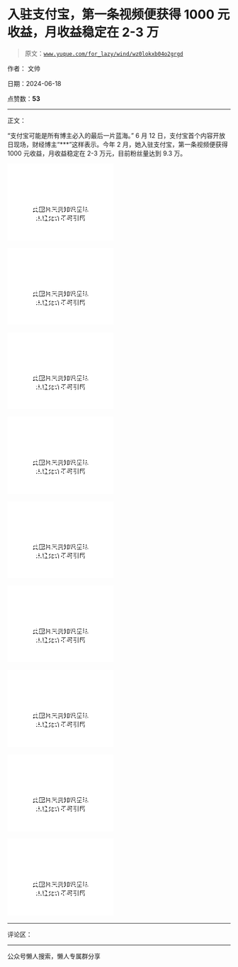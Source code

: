# 入驻支付宝，第一条视频便获得 1000 元收益，月收益稳定在 2-3 万

> 原文：[`www.yuque.com/for_lazy/wind/wz0lokxb04o2grgd`](https://www.yuque.com/for_lazy/wind/wz0lokxb04o2grgd)

作者： 文帅

日期：2024-06-18

点赞数：**53**

* * *

正文：

“支付宝可能是所有博主必入的最后一片蓝海。”
6 月 12 日，支付宝首个内容开放日现场，财经博主“***”这样表示。今年 2 月，她入驻支付宝，第一条视频便获得 1000 元收益，月收益稳定在 2-3 万元，目前粉丝量达到 9.3 万。

![](img/3598a39e845754bf357d0efbd5e1f96b.png "None")

![](img/f9d92992d2412350f9b619751cdf51de.png "None")

![](img/c991bc5b654c23ba9e64a79e8a753380.png "None")

![](img/3419deb92a007361d0b59aeaabc0b16b.png "None")

![](img/c0f39e5236f88ce901a3721121215c7c.png "None")

![](img/dc0ab92753970cc0098bb98b14f636ca.png "None")

![](img/d1407cad53dacc688ee17c5e1cc4be8b.png "None")

![](img/160813c58c8eca829d62974292475590.png "None")

![](img/1632e3d10ba16f39fd92aaf553effa72.png "None")

* * *

评论区：

* * *

公众号懒人搜索，懒人专属群分享